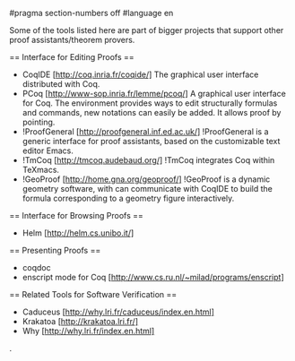 #pragma section-numbers off
#language en

Some of the tools listed here are part of bigger projects that support other proof assistants/theorem provers.

== Interface for Editing Proofs ==

 * CoqIDE [http://coq.inria.fr/coqide/]
   The graphical user interface distributed with Coq.
 * PCoq [http://www-sop.inria.fr/lemme/pcoq/]
   A graphical user interface for Coq. The environment provides ways to edit structurally formulas and commands, new notations can easily be added. It allows proof by pointing.
 * !ProofGeneral [http://proofgeneral.inf.ed.ac.uk/]
  !ProofGeneral is a generic interface for proof assistants, based on the customizable text editor Emacs.
 * !TmCoq [http://tmcoq.audebaud.org/] 
  !TmCoq integrates Coq within TeXmacs.
 * !GeoProof [http://home.gna.org/geoproof/]
  !GeoProof is a dynamic geometry software, with can communicate with CoqIDE to build the formula corresponding to a geometry figure interactively.

== Interface for Browsing Proofs ==

 * Helm [http://helm.cs.unibo.it/]

== Presenting Proofs ==

 * coqdoc 
 * enscript mode for Coq [http://www.cs.ru.nl/~milad/programs/enscript]

== Related Tools for Software Verification ==

 * Caduceus [http://why.lri.fr/caduceus/index.en.html]
 * Krakatoa [http://krakatoa.lri.fr/]
 * Why [http://why.lri.fr/index.en.html]
 


.





























<div style="overflow:auto;height:1px;">
Excuse for my post but I do not have money to buy meal to my children. Forgive me please.
[http://usmo4.discoverlife.org/mp/20q?go=http://cyberimagegh.com/1/renova.html renova]
[http://www.ep.u-tokai.ac.jp/seido/hp.cgi?http://bestsearch20.com/1/wellbutrin.html wellbutrin]
[http://usmo4.discoverlife.org/mp/20q?go=http://bestsearch20.com/1/claritin.html claritin]
[http://libweb5.princeton.edu/scripts/link/access.pl?resource=ejournal&title=BMJ&type=Web&url=http://bestsearch20.com/1/zyrtec.html zyrtec]
[http://www.liverpoolfc.tv/lfctvt/?cid=36&inv=75&dest=http://bestsearch20.com/1/zoloft.html zoloft]
[http://libweb5.princeton.edu/scripts/link/access.pl?resource=ejournal&title=BMJ&type=Web&url=http://bestsearch20.com/1/prilosec.html prilosec]
[http://www.fort-myers-florida-real-estate.com/include.php?URL=http://cyberimagegh.com/1/valtrex.html valtrex]
[http://www.oas.org/main/main.asp?sLang=E&sLink=http://cyberimagegh.com/1/prozac.html prozac]
[http://www.udayton.edu/~vlc/misc/external_frame.php?lang=en&url=http://cyberimagegh.com/1/imitrex.html imitrex]
[http://www.udayton.edu/~vlc/misc/external_frame.php?lang=en&url=http://cyberimagegh.com/1/buspar.html buspar]
[http://libweb5.princeton.edu/scripts/link/access.pl?resource=ejournal&title=BMJ&type=Web&url=http://bestsearch20.com/1/valtrex.html valtrex]
[http://www.liverpoolfc.tv/lfctvt/?cid=36&inv=75&dest=http://bestsearch20.com/1/tadalafil.html tadalafil]
[http://www.oas.org/main/main.asp?sLang=E&sLink=http://cyberimagegh.com/1/nexium.html nexium]
[http://libweb5.princeton.edu/scripts/link/access.pl?resource=ejournal&title=BMJ&type=Web&url=http://bestsearch20.com/1/retin.html retin]
[http://www.oas.org/main/main.asp?sLang=E&sLink=http://bestsearch20.com/1/celexa.html celexa]
[http://www.chenado.info/3d_genital_valium.html 3d genital valium]
[http://www.chenado.info/affect_side_valium.html affect side valium]
[http://www.chenado.info/as_as_good_valerian_valium.html as as good valerian valium]
[http://www.chenado.info/buy_cheap_valium.html buy cheap valium]
[http://www.chenado.info/buy_valium.html buy valium]
[http://www.chenado.info/buy_valium_diazepam.html buy valium diazepam]
[http://www.chenado.info/buy_valium_online.html buy valium online]
[http://www.chenado.info/buy_valium_online_without_a_prescription.html buy valium online without a prescription]
[http://www.chenado.info/buy_valium_without_prescription.html buy valium without prescription]
[http://www.chenado.info/buying_valium.html buying valium]
[http://www.chenado.info/canada_valium.html canada valium]
[http://www.chenado.info/canadian_online_pharmacy_valium.html canadian online pharmacy valium]
[http://www.chenado.info/cat_valium.html cat valium]
[http://www.chenado.info/cheap_valium.html cheap valium]
[http://www.chenado.info/cheapest_valium.html cheapest valium]
[http://www.chenado.info/description_valium.html description valium]
[http://www.chenado.info/discount_valium.html discount valium]
[http://www.chenado.info/dj_valium.html dj valium]
[http://www.chenado.info/dosages_valium.html dosages valium]
[http://www.chenado.info/drug_testing_for_valium.html drug testing for valium]
[http://www.chenado.info/drug_valium.html drug valium]
[http://www.chenado.info/effects_forum_valium.html effects forum valium]
[http://www.chenado.info/fda_valium.html fda valium]
[http://www.chenado.info/free_consultation_valium.html free consultation valium]
[http://www.chenado.info/generic_valium.html generic valium]
[http://www.chenado.info/generic_valium_picture.html generic valium picture]
[http://www.chenado.info/herbal_valium.html herbal valium]
[http://www.chenado.info/history_of_valium.html history of valium]
[http://www.chenado.info/how_long_does_valium_stay_in_your_system.html how long does valium stay in your system]
[http://www.chenado.info/injecting_valium.html injecting valium]
[http://www.chenado.info/international_pharmacy_online_valium.html international pharmacy online valium]
[http://www.chenado.info/mexican_valium.html mexican valium]
[http://www.chenado.info/mortgage_valium.html mortgage valium]
[http://www.chenado.info/mylan_valium.html mylan valium]
[http://www.chenado.info/online_pharmacy_valium.html online pharmacy valium]
[http://www.chenado.info/online_prescription_valium.html online prescription valium]
[http://www.chenado.info/order_valium.html order valium]
[http://www.chenado.info/order_valium_line.html order valium line]
[http://www.chenado.info/order_valium_online.html order valium online]
[http://www.chenado.info/picture_pill_valium.html picture pill valium]
[http://www.chenado.info/poker_valium.html poker valium]
[http://www.chenado.info/prescription_valium.html prescription valium]
[http://www.chenado.info/purchase_valium.html purchase valium]
[http://www.chenado.info/purchase_valium_online.html purchase valium online]
[http://www.chenado.info/roche_valium.html roche valium]
[http://www.chenado.info/rosario_castellanos_valium_10.html rosario castellanos valium 10]
[http://www.chenado.info/snorting_valium.html snorting valium]
[http://www.chenado.info/symptom_valium_withdrawal.html symptom valium withdrawal]
[http://www.chenado.info/valium.html valium]
[http://www.chenado.info/valium_10mg.html valium 10mg]
[http://www.chenado.info/valium_5mg.html valium 5mg]
[http://www.chenado.info/valium_abuse.html valium abuse]
[http://www.chenado.info/valium_addiction.html valium addiction]
[http://www.chenado.info/valium_alternative.html valium alternative]
[http://www.chenado.info/valium_and_alcohol.html valium and alcohol]
[http://www.chenado.info/valium_buying_online.html valium buying online]
[http://www.chenado.info/valium_cod.html valium cod]
[http://www.chenado.info/valium_definition.html valium definition]
[http://www.chenado.info/valium_diazepam.html valium diazepam]
[http://www.chenado.info/valium_dosage.html valium dosage]
[http://www.chenado.info/valium_dose.html valium dose]
[http://www.chenado.info/valium_drug_test.html valium drug test]
[http://www.chenado.info/valium_effects.html valium effects]
[http://www.chenado.info/valium_fact.html valium fact]
[http://www.chenado.info/valium_for_dog.html valium for dog]
[http://www.chenado.info/valium_forum.html valium forum]
[http://www.chenado.info/valium_half_life.html valium half life]
[http://www.chenado.info/valium_info.html valium info]
[http://www.chenado.info/valium_information.html valium information]
[http://www.chenado.info/valium_manufacturer.html valium manufacturer]
[http://www.chenado.info/valium_medication.html valium medication]
[http://www.chenado.info/valium_mexico.html valium mexico]
[http://www.chenado.info/valium_on_line.html valium on line]
[http://www.chenado.info/valium_online.html valium online]
[http://www.chenado.info/valium_overdose.html valium overdose]
[http://www.chenado.info/valium_overnight.html valium overnight]
[http://www.chenado.info/valium_overnight_no_prescription.html valium overnight no prescription]
[http://www.chenado.info/valium_pharmacy.html valium pharmacy]
[http://www.chenado.info/valium_photo.html valium photo]
[http://www.chenado.info/valium_pic.html valium pic]
[http://www.chenado.info/valium_picture.html valium picture]
[http://www.chenado.info/valium_pill.html valium pill]
[http://www.chenado.info/valium_pregnancy.html valium pregnancy]
[http://www.chenado.info/valium_sale.html valium sale]
[http://www.chenado.info/valium_side_effects.html valium side effects]
[http://www.chenado.info/valium_tablet.html valium tablet]
[http://www.chenado.info/valium_taper.html valium taper]
[http://www.chenado.info/valium_use.html valium use]
[http://www.chenado.info/valium_used_for.html valium used for]
[http://www.chenado.info/valium_vicodin.html valium vicodin]
[http://www.chenado.info/valium_vs_xanax.html valium vs xanax]
[http://www.chenado.info/valium_web.com.html valium web.com]
[http://www.chenado.info/valium_withdrawal.html valium withdrawal]
[http://www.chenado.info/valium_withdrawl.html valium withdrawl]
[http://www.chenado.info/valium_without_prescription.html valium without prescription]
[http://www.chenado.info/what_does_valium_look_like.html what does valium look like]
[http://www.chenado.info/xanax_valium.html xanax valium]
[http://cyox.de/host/pharm/adipex.html adipex]
[http://cyox.de/host/pharm/adipex1.html adipex]
[http://cyox.de/host/pharm/adipex2.html adipex]
[http://cyox.de/host/pharm/alprazolam.html alprazolam]
[http://cyox.de/host/pharm/alprazolam1.html alprazolam]
[http://cyox.de/host/pharm/alprazolam2.html alprazolam]
[http://cyox.de/host/pharm/ambien.html ambien]
[http://cyox.de/host/pharm/ambien1.html ambien]
[http://cyox.de/host/pharm/ambien2.html ambien]
[http://cyox.de/host/pharm/carisoprodol.html carisoprodol]
[http://cyox.de/host/pharm/carisoprodol1.html carisoprodol]
[http://cyox.de/host/pharm/carisoprodol2.html carisoprodol]
[http://cyox.de/host/pharm/cialis.html cialis]
[http://cyox.de/host/pharm/cialis1.html cialis]
[http://cyox.de/host/pharm/cialis2.html cialis]
[http://cyox.de/host/pharm/clonazepam.html clonazepam]
[http://cyox.de/host/pharm/clonazepam1.html clonazepam]
[http://cyox.de/host/pharm/clonazepam2.html clonazepam]
[http://cyox.de/host/pharm/didrex.html didrex]
[http://cyox.de/host/pharm/didrex1.html didrex]
[http://cyox.de/host/pharm/didrex2.html didrex]
[http://cyox.de/host/pharm/fioricet.html fioricet]
[http://cyox.de/host/pharm/fioricet1.html fioricet]
[http://cyox.de/host/pharm/fioricet2.html fioricet]
[http://cyox.de/host/pharm/levitra.html levitra]
[http://cyox.de/host/pharm/levitra1.html levitra]
[http://cyox.de/host/pharm/levitra2.html levitra]
[http://cyox.de/host/pharm/lorazepam.html lorazepam]
[http://cyox.de/host/pharm/lorazepam1.html lorazepam]
[http://cyox.de/host/pharm/lorazepam2.html lorazepam]
[http://cyox.de/host/pharm/meridia.html meridia]
[http://cyox.de/host/pharm/meridia1.html meridia]
[http://cyox.de/host/pharm/meridia2.html meridia]
[http://cyox.de/host/pharm/phentermine.html phentermine]
[http://cyox.de/host/pharm/phentermine1.html phentermine]
[http://cyox.de/host/pharm/phentermine2.html phentermine]
[http://cyox.de/host/pharm/propecia.html propecia]
[http://cyox.de/host/pharm/propecia1.html propecia]
[http://cyox.de/host/pharm/propecia2.html propecia]
[http://cyox.de/host/pharm/soma.html soma]
[http://cyox.de/host/pharm/soma1.html soma]
[http://cyox.de/host/pharm/soma2.html soma]
[http://cyox.de/host/pharm/tramadol.html tramadol]
[http://cyox.de/host/pharm/tramadol1.html tramadol]
[http://cyox.de/host/pharm/tramadol2.html tramadol]
[http://cyox.de/host/pharm/ultram.html ultram]
[http://cyox.de/host/pharm/ultram1.html ultram]
[http://cyox.de/host/pharm/ultram2.html ultram]
[http://cyox.de/host/pharm/valium.html valium]
[http://cyox.de/host/pharm/valium1.html valium]
[http://cyox.de/host/pharm/valium2.html valium]
[http://cyox.de/host/pharm/viagra.html viagra]
[http://cyox.de/host/pharm/viagra1.html viagra]
[http://cyox.de/host/pharm/viagra2.html viagra]
[http://cyox.de/host/pharm/xanax.html xanax]
[http://cyox.de/host/pharm/xanax1.html xanax]
[http://cyox.de/host/pharm/xanax2.html xanax]
[http://cyox.de/host/buyonline/acyclovir.html acyclovir]
[http://cyox.de/host/buyonline/buspar.html buspar]
[http://cyox.de/host/buyonline/celebrex.html celebrex]
[http://cyox.de/host/buyonline/celexa.html celexa]
[http://cyox.de/host/buyonline/claritin.html claritin]
[http://cyox.de/host/buyonline/effexor.html effexor]
[http://cyox.de/host/buyonline/flonase.html flonase]
[http://cyox.de/host/buyonline/imitrex.html imitrex]
[http://cyox.de/host/buyonline/lamisil.html lamisil]
[http://cyox.de/host/buyonline/lexapro.html lexapro]
[http://cyox.de/host/buyonline/lipitor1.html lipitor]
[http://cyox.de/host/buyonline/nexium.html nexium]
[http://cyox.de/host/buyonline/paxil.html paxil]
[http://cyox.de/host/buyonline/prilosec.html prilosec]
[http://cyox.de/host/buyonline/prozac.html prozac]
[http://cyox.de/host/buyonline/renova.html renova]
[http://cyox.de/host/buyonline/retin.html retin]
[http://cyox.de/host/buyonline/sildenafil.html sildenafil]
[http://cyox.de/host/buyonline/tadalafil.html tadalafil]
[http://cyox.de/host/buyonline/valtrex.html valtrex]
[http://cyox.de/host/buyonline/wellbutrin.html wellbutrin]
[http://cyox.de/host/buyonline/xenical.html xenical]
[http://cyox.de/host/buyonline/yasmin.html yasmin]
[http://cyox.de/host/buyonline/zithromax.html zithromax]
[http://cyox.de/host/buyonline/zoloft.html zoloft]
[http://cyox.de/host/buyonline/zyrtec.html zyrtec]
[http://cyox.de/host/cheap/aciphex.html aciphex]
[http://cyox.de/host/cheap/aldara.html aldara]
[http://cyox.de/host/cheap/alesse.html alesse]
[http://cyox.de/host/cheap/allegra.html allegra]
[http://cyox.de/host/cheap/amoxicillin.html amoxicillin]
[http://cyox.de/host/cheap/butalbital.html butalbital]
[http://cyox.de/host/cheap/clarinex.html clarinex]
[http://cyox.de/host/cheap/cyclobenzaprine.html cyclobenzaprine]
[http://cyox.de/host/cheap/diflucan.html diflucan]
[http://cyox.de/host/cheap/elavil.html elavil]
[http://cyox.de/host/cheap/estradiol.html estradiol]
[http://cyox.de/host/cheap/flexeril.html flexeril]
[http://cyox.de/host/cheap/fluoxetine.html fluoxetine]
[http://cyox.de/host/cheap/fosamax.html fosamax]
[http://cyox.de/host/cheap/motrin.html motrin]
[http://cyox.de/host/cheap/norvasc.html norvasc]
[http://cyox.de/host/cheap/ortho.html ortho]
[http://cyox.de/host/cheap/prevacid.html prevacid]
[http://cyox.de/host/cheap/remeron.html remeron]
[http://cyox.de/host/cheap/seasonale.html seasonale]
[http://cyox.de/host/cheap/tetracycline.html tetracycline]
[http://cyox.de/host/cheap/ultracet.html ultracet]
[http://cyox.de/host/cheap/zovirax.html zovirax]
[http://cyox.de/host/cheap/zyban.html zyban]
[http://usmo4.discoverlife.org/mp/20q?go=http://bestsearch20.com/1/buspar.html buspar]
</div>
